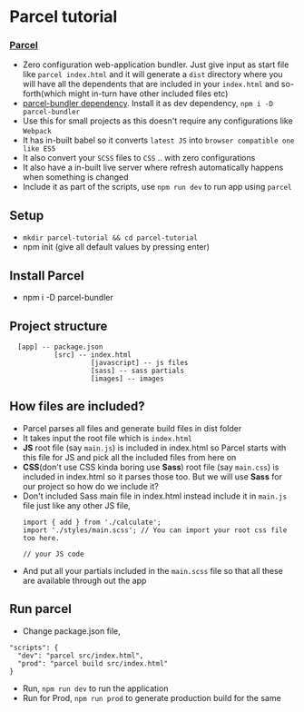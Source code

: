 # Parcel tutorial

### [Parcel](https://parceljs.org/)
- Zero configuration web-application bundler. Just give input as start file like `parcel index.html` and it will generate a `dist` directory where you will have all the dependents that are included in your `index.html` and so-forth(which might in-turn have other included files etc)
- [parcel-bundler dependency](https://www.npmjs.com/package/parcel-bundler). Install it as dev dependency, `npm i -D parcel-bundler`
- Use this for small projects as this doesn't require any configurations like `Webpack`
- It has in-built babel so it converts `latest JS` into `browser compatible one like ES5`
- It also convert your `SCSS` files to `CSS` .. with zero configurations
- It also have a in-built live server where refresh automatically happens when something is changed
- Include it as part of the scripts, use `npm run dev` to run app using `parcel`

## Setup
- `mkdir parcel-tutorial && cd parcel-tutorial`
- npm init (give all default values by pressing enter)

## Install Parcel
- npm i -D parcel-bundler

## Project structure
```
  [app] -- package.json
           [src] -- index.html
                    [javascript] -- js files
                    [sass] -- sass partials
                    [images] -- images

```

## How files are included?
- Parcel parses all files and generate build files in dist folder
- It takes input the root file which is `index.html`
- **JS** root file (say `main.js`) is included in index.html so Parcel starts with this file for JS and pick all the included files from here on
- **CSS**(don't use CSS kinda boring use **Sass**) root file (say `main.css`) is included in index.html so it parses those too. But we will use **Sass** for our project so how do we include it?
- Don't included Sass main file in index.html instead include it in `main.js` file just like any other JS file,
  ```
  import { add } from './calculate';
  import './styles/main.scss'; // You can import your root css file too here.

  // your JS code
  ```
- And put all your partials included in the `main.scss` file so that all these are available through out the app

## Run parcel
- Change package.json file,
```
"scripts": {
  "dev": "parcel src/index.html",
  "prod": "parcel build src/index.html"
}
```
- Run, `npm run dev` to run the application
- Run for Prod, `npm run prod` to generate production build for the same
